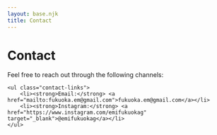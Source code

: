 ```yaml
---
layout: base.njk
title: Contact
---
```


<div class="content-container">

# Contact

<div class="contact-info">
    <p>Feel free to reach out through the following channels:</p>
    
    <ul class="contact-links">
        <li><strong>Email:</strong> <a href="mailto:fukuoka.em@gmail.com">fukuoka.em@gmail.com</a></li>
        <li><strong>Instagram:</strong> <a href="https://www.instagram.com/emifukuokag" target="_blank">@emifukuokag</a></li>
    </ul>
</div>

</div>